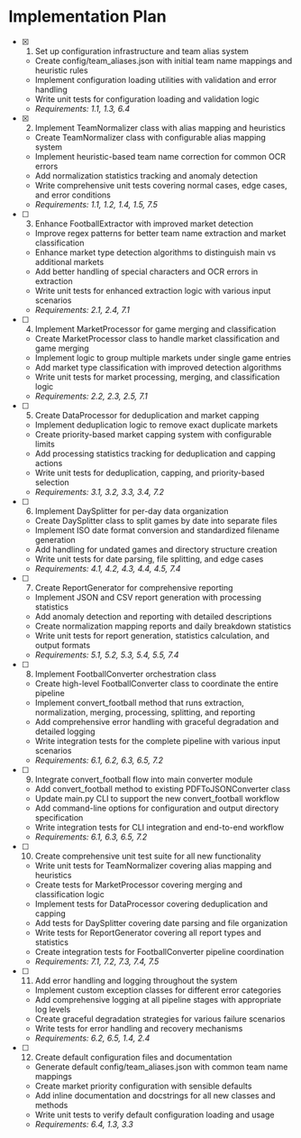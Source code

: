 # Implementation Plan

- [x] 1. Set up configuration infrastructure and team alias system

  - Create config/team_aliases.json with initial team name mappings and heuristic rules
  - Implement configuration loading utilities with validation and error handling
  - Write unit tests for configuration loading and validation logic
  - _Requirements: 1.1, 1.3, 6.4_

- [x] 2. Implement TeamNormalizer class with alias mapping and heuristics

  - Create TeamNormalizer class with configurable alias mapping system
  - Implement heuristic-based team name correction for common OCR errors
  - Add normalization statistics tracking and anomaly detection
  - Write comprehensive unit tests covering normal cases, edge cases, and error conditions
  - _Requirements: 1.1, 1.2, 1.4, 1.5, 7.5_

- [ ] 3. Enhance FootballExtractor with improved market detection

  - Improve regex patterns for better team name extraction and market classification
  - Enhance market type detection algorithms to distinguish main vs additional markets
  - Add better handling of special characters and OCR errors in extraction
  - Write unit tests for enhanced extraction logic with various input scenarios
  - _Requirements: 2.1, 2.4, 7.1_

- [ ] 4. Implement MarketProcessor for game merging and classification

  - Create MarketProcessor class to handle market classification and game merging
  - Implement logic to group multiple markets under single game entries
  - Add market type classification with improved detection algorithms
  - Write unit tests for market processing, merging, and classification logic
  - _Requirements: 2.2, 2.3, 2.5, 7.1_

- [ ] 5. Create DataProcessor for deduplication and market capping

  - Implement deduplication logic to remove exact duplicate markets
  - Create priority-based market capping system with configurable limits
  - Add processing statistics tracking for deduplication and capping actions
  - Write unit tests for deduplication, capping, and priority-based selection
  - _Requirements: 3.1, 3.2, 3.3, 3.4, 7.2_

- [ ] 6. Implement DaySplitter for per-day data organization

  - Create DaySplitter class to split games by date into separate files
  - Implement ISO date format conversion and standardized filename generation
  - Add handling for undated games and directory structure creation
  - Write unit tests for date parsing, file splitting, and edge cases
  - _Requirements: 4.1, 4.2, 4.3, 4.4, 4.5, 7.4_

- [ ] 7. Create ReportGenerator for comprehensive reporting

  - Implement JSON and CSV report generation with processing statistics
  - Add anomaly detection and reporting with detailed descriptions
  - Create normalization mapping reports and daily breakdown statistics
  - Write unit tests for report generation, statistics calculation, and output formats
  - _Requirements: 5.1, 5.2, 5.3, 5.4, 5.5, 7.4_

- [ ] 8. Implement FootballConverter orchestration class

  - Create high-level FootballConverter class to coordinate the entire pipeline
  - Implement convert_football method that runs extraction, normalization, merging, processing, splitting, and reporting
  - Add comprehensive error handling with graceful degradation and detailed logging
  - Write integration tests for the complete pipeline with various input scenarios
  - _Requirements: 6.1, 6.2, 6.3, 6.5, 7.2_

- [ ] 9. Integrate convert_football flow into main converter module

  - Add convert_football method to existing PDFToJSONConverter class
  - Update main.py CLI to support the new convert_football workflow
  - Add command-line options for configuration and output directory specification
  - Write integration tests for CLI integration and end-to-end workflow
  - _Requirements: 6.1, 6.3, 6.5, 7.2_

- [ ] 10. Create comprehensive unit test suite for all new functionality

  - Write unit tests for TeamNormalizer covering alias mapping and heuristics
  - Create tests for MarketProcessor covering merging and classification logic
  - Implement tests for DataProcessor covering deduplication and capping
  - Add tests for DaySplitter covering date parsing and file organization
  - Write tests for ReportGenerator covering all report types and statistics
  - Create integration tests for FootballConverter pipeline coordination
  - _Requirements: 7.1, 7.2, 7.3, 7.4, 7.5_

- [ ] 11. Add error handling and logging throughout the system

  - Implement custom exception classes for different error categories
  - Add comprehensive logging at all pipeline stages with appropriate log levels
  - Create graceful degradation strategies for various failure scenarios
  - Write tests for error handling and recovery mechanisms
  - _Requirements: 6.2, 6.5, 1.4, 2.4_

- [ ] 12. Create default configuration files and documentation
  - Generate default config/team_aliases.json with common team name mappings
  - Create market priority configuration with sensible defaults
  - Add inline documentation and docstrings for all new classes and methods
  - Write unit tests to verify default configuration loading and usage
  - _Requirements: 6.4, 1.3, 3.3_